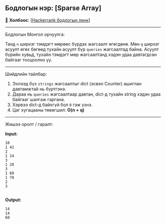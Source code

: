 ## Бодлогын нэр: [Sparse Array]

🔗 **Холбоос**: [[Hackerrank бодлогын линк](https://www.hackerrank.com/challenges/sparse-arrays?isFullScreen=true)]

---
Бодлогын Монгол орчуулга:

Танд `n` ширхэг тэмдэгт мөрөөс бүрдэх жагсаалт өгөгдөнө. Мөн `q` ширхэг асуулт өгөх бөгөөд тухайн асуулт бүр `queries`
жагсаалтад байна. Асуулт бүрийн хувьд, тухайн тэмдэгт мөр жагсаалтанд хэдэн удаа давтагдсан байгааг тооцоолно уу.

---

Шийдлийн тайлбар:

1. Эхлээд бүх `strings` жагсаалтыг dict (эсвэл Counter) ашиглан давтамжтай нь бүртгэнэ.
2. Дараа нь `queries` жагсаалтаар давтан, dict-д тухайн string хэдэн удаа байгааг шалгаж гаргана.
3. Хэрвээ dict-д байхгүй бол `0` гэж үзнэ.
4. Цаг хугацааны төвөгшил: **O(n + q)**

---

Жишээ оролт / гаралт:

**Input:**
```
10
1 42
2
1 14
3
1 28
3
1 60
1 78
2
3


```

**Output:**
```
14
14
60
```
